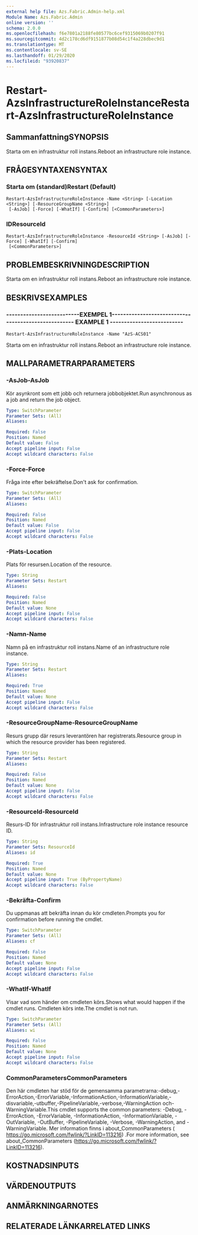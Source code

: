 ```yaml
---
external help file: Azs.Fabric.Admin-help.xml
Module Name: Azs.Fabric.Admin
online version: ''
schema: 2.0.0
ms.openlocfilehash: f6e7801a2188fe80577bc6cef9315069b0207f91
ms.sourcegitcommit: 4d2c178cd6df9151877b08d54c1f4a228dbec9d1
ms.translationtype: MT
ms.contentlocale: sv-SE
ms.lasthandoff: 01/29/2020
ms.locfileid: "93920837"
---
```

# <span data-ttu-id="b60a4-101">Restart-AzsInfrastructureRoleInstance</span><span class="sxs-lookup"><span data-stu-id="b60a4-101">Restart-AzsInfrastructureRoleInstance</span></span>

## <span data-ttu-id="b60a4-102">Sammanfattning</span><span class="sxs-lookup"><span data-stu-id="b60a4-102">SYNOPSIS</span></span>
<span data-ttu-id="b60a4-103">Starta om en infrastruktur roll instans.</span><span class="sxs-lookup"><span data-stu-id="b60a4-103">Reboot an infrastructure role instance.</span></span>

## <span data-ttu-id="b60a4-104">FRÅGESYNTAXEN</span><span class="sxs-lookup"><span data-stu-id="b60a4-104">SYNTAX</span></span>

### <span data-ttu-id="b60a4-105">Starta om (standard)</span><span class="sxs-lookup"><span data-stu-id="b60a4-105">Restart (Default)</span></span>
```
Restart-AzsInfrastructureRoleInstance -Name <String> [-Location <String>] [-ResourceGroupName <String>]
 [-AsJob] [-Force] [-WhatIf] [-Confirm] [<CommonParameters>]
```

### <span data-ttu-id="b60a4-106">ID</span><span class="sxs-lookup"><span data-stu-id="b60a4-106">ResourceId</span></span>
```
Restart-AzsInfrastructureRoleInstance -ResourceId <String> [-AsJob] [-Force] [-WhatIf] [-Confirm]
 [<CommonParameters>]
```

## <span data-ttu-id="b60a4-107">PROBLEMBESKRIVNING</span><span class="sxs-lookup"><span data-stu-id="b60a4-107">DESCRIPTION</span></span>
<span data-ttu-id="b60a4-108">Starta om en infrastruktur roll instans.</span><span class="sxs-lookup"><span data-stu-id="b60a4-108">Reboot an infrastructure role instance.</span></span>

## <span data-ttu-id="b60a4-109">BESKRIVS</span><span class="sxs-lookup"><span data-stu-id="b60a4-109">EXAMPLES</span></span>

### <span data-ttu-id="b60a4-110">--------------------------EXEMPEL 1--------------------------</span><span class="sxs-lookup"><span data-stu-id="b60a4-110">-------------------------- EXAMPLE 1 --------------------------</span></span>
```
Restart-AzsInfrastructureRoleInstance -Name "AzS-ACS01"
```

<span data-ttu-id="b60a4-111">Starta om en infrastruktur roll instans.</span><span class="sxs-lookup"><span data-stu-id="b60a4-111">Reboot an infrastructure role instance.</span></span>

## <span data-ttu-id="b60a4-112">MALLPARAMETRAR</span><span class="sxs-lookup"><span data-stu-id="b60a4-112">PARAMETERS</span></span>

### <span data-ttu-id="b60a4-113">-AsJob</span><span class="sxs-lookup"><span data-stu-id="b60a4-113">-AsJob</span></span>
<span data-ttu-id="b60a4-114">Kör asynkront som ett jobb och returnera jobbobjektet.</span><span class="sxs-lookup"><span data-stu-id="b60a4-114">Run asynchronous as a job and return the job object.</span></span>

```yaml
Type: SwitchParameter
Parameter Sets: (All)
Aliases: 

Required: False
Position: Named
Default value: False
Accept pipeline input: False
Accept wildcard characters: False
```

### <span data-ttu-id="b60a4-115">-Force</span><span class="sxs-lookup"><span data-stu-id="b60a4-115">-Force</span></span>
<span data-ttu-id="b60a4-116">Fråga inte efter bekräftelse.</span><span class="sxs-lookup"><span data-stu-id="b60a4-116">Don't ask for confirmation.</span></span>

```yaml
Type: SwitchParameter
Parameter Sets: (All)
Aliases: 

Required: False
Position: Named
Default value: False
Accept pipeline input: False
Accept wildcard characters: False
```

### <span data-ttu-id="b60a4-117">-Plats</span><span class="sxs-lookup"><span data-stu-id="b60a4-117">-Location</span></span>
<span data-ttu-id="b60a4-118">Plats för resursen.</span><span class="sxs-lookup"><span data-stu-id="b60a4-118">Location of the resource.</span></span>

```yaml
Type: String
Parameter Sets: Restart
Aliases: 

Required: False
Position: Named
Default value: None
Accept pipeline input: False
Accept wildcard characters: False
```

### <span data-ttu-id="b60a4-119">-Namn</span><span class="sxs-lookup"><span data-stu-id="b60a4-119">-Name</span></span>
<span data-ttu-id="b60a4-120">Namn på en infrastruktur roll instans.</span><span class="sxs-lookup"><span data-stu-id="b60a4-120">Name of an infrastructure role instance.</span></span>

```yaml
Type: String
Parameter Sets: Restart
Aliases: 

Required: True
Position: Named
Default value: None
Accept pipeline input: False
Accept wildcard characters: False
```

### <span data-ttu-id="b60a4-121">-ResourceGroupName</span><span class="sxs-lookup"><span data-stu-id="b60a4-121">-ResourceGroupName</span></span>
<span data-ttu-id="b60a4-122">Resurs grupp där resurs leverantören har registrerats.</span><span class="sxs-lookup"><span data-stu-id="b60a4-122">Resource group in which the resource provider has been registered.</span></span>

```yaml
Type: String
Parameter Sets: Restart
Aliases: 

Required: False
Position: Named
Default value: None
Accept pipeline input: False
Accept wildcard characters: False
```

### <span data-ttu-id="b60a4-123">-ResourceId</span><span class="sxs-lookup"><span data-stu-id="b60a4-123">-ResourceId</span></span>
<span data-ttu-id="b60a4-124">Resurs-ID för infrastruktur roll instans.</span><span class="sxs-lookup"><span data-stu-id="b60a4-124">Infrastructure role instance resource ID.</span></span>

```yaml
Type: String
Parameter Sets: ResourceId
Aliases: id

Required: True
Position: Named
Default value: None
Accept pipeline input: True (ByPropertyName)
Accept wildcard characters: False
```

### <span data-ttu-id="b60a4-125">-Bekräfta</span><span class="sxs-lookup"><span data-stu-id="b60a4-125">-Confirm</span></span>
<span data-ttu-id="b60a4-126">Du uppmanas att bekräfta innan du kör cmdleten.</span><span class="sxs-lookup"><span data-stu-id="b60a4-126">Prompts you for confirmation before running the cmdlet.</span></span>

```yaml
Type: SwitchParameter
Parameter Sets: (All)
Aliases: cf

Required: False
Position: Named
Default value: None
Accept pipeline input: False
Accept wildcard characters: False
```

### <span data-ttu-id="b60a4-127">-WhatIf</span><span class="sxs-lookup"><span data-stu-id="b60a4-127">-WhatIf</span></span>
<span data-ttu-id="b60a4-128">Visar vad som händer om cmdleten körs.</span><span class="sxs-lookup"><span data-stu-id="b60a4-128">Shows what would happen if the cmdlet runs.</span></span>
<span data-ttu-id="b60a4-129">Cmdleten körs inte.</span><span class="sxs-lookup"><span data-stu-id="b60a4-129">The cmdlet is not run.</span></span>

```yaml
Type: SwitchParameter
Parameter Sets: (All)
Aliases: wi

Required: False
Position: Named
Default value: None
Accept pipeline input: False
Accept wildcard characters: False
```

### <span data-ttu-id="b60a4-130">CommonParameters</span><span class="sxs-lookup"><span data-stu-id="b60a4-130">CommonParameters</span></span>
<span data-ttu-id="b60a4-131">Den här cmdleten har stöd för de gemensamma parametrarna:-debug,-ErrorAction,-ErrorVariable,-InformationAction,-InformationVariable,-disvariable,-utbuffer,-PipelineVariable,-verbose,-WarningAction och-WarningVariable.</span><span class="sxs-lookup"><span data-stu-id="b60a4-131">This cmdlet supports the common parameters: -Debug, -ErrorAction, -ErrorVariable, -InformationAction, -InformationVariable, -OutVariable, -OutBuffer, -PipelineVariable, -Verbose, -WarningAction, and -WarningVariable.</span></span> <span data-ttu-id="b60a4-132">Mer information finns i about_CommonParameters ( https://go.microsoft.com/fwlink/?LinkID=113216) .</span><span class="sxs-lookup"><span data-stu-id="b60a4-132">For more information, see about_CommonParameters (https://go.microsoft.com/fwlink/?LinkID=113216).</span></span>

## <span data-ttu-id="b60a4-133">KOSTNADS</span><span class="sxs-lookup"><span data-stu-id="b60a4-133">INPUTS</span></span>

## <span data-ttu-id="b60a4-134">VÄRDEN</span><span class="sxs-lookup"><span data-stu-id="b60a4-134">OUTPUTS</span></span>

## <span data-ttu-id="b60a4-135">ANMÄRKNINGAR</span><span class="sxs-lookup"><span data-stu-id="b60a4-135">NOTES</span></span>

## <span data-ttu-id="b60a4-136">RELATERADE LÄNKAR</span><span class="sxs-lookup"><span data-stu-id="b60a4-136">RELATED LINKS</span></span>

